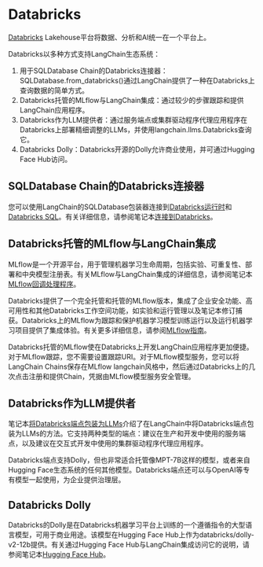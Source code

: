 Databricks
==========

[Databricks](https://www.databricks.com/) Lakehouse平台将数据、分析和AI统一在一个平台上。

Databricks以多种方式支持LangChain生态系统：

1. 用于SQLDatabase Chain的Databricks连接器：SQLDatabase.from_databricks()通过LangChain提供了一种在Databricks上查询数据的简单方式。
2. Databricks托管的MLflow与LangChain集成：通过较少的步骤跟踪和提供LangChain应用程序。
3. Databricks作为LLM提供者：通过服务端点或集群驱动程序代理应用程序在Databricks上部署精细调整的LLMs，并使用langchain.llms.Databricks查询它。
4. Databricks Dolly：Databricks开源的Dolly允许商业使用，并可通过Hugging Face Hub访问。

SQLDatabase Chain的Databricks连接器
----------------------------------------------
您可以使用LangChain的SQLDatabase包装器连接到[Databricks运行时](https://docs.databricks.com/runtime/index.html)和[Databricks SQL](https://www.databricks.com/product/databricks-sql)。有关详细信息，请参阅笔记本[连接到Databricks](./databricks/databricks.html)。

Databricks托管的MLflow与LangChain集成
---------------------------------------------------

MLflow是一个开源平台，用于管理机器学习生命周期，包括实验、可重复性、部署和中央模型注册表。有关MLflow与LangChain集成的详细信息，请参阅笔记本[MLflow回调处理程序](./mlflow_tracking.ipynb)。

Databricks提供了一个完全托管和托管的MLflow版本，集成了企业安全功能、高可用性和其他Databricks工作空间功能，如实验和运行管理以及笔记本修订捕获。Databricks上的MLflow为跟踪和保护机器学习模型训练运行以及运行机器学习项目提供了集成体验。有关更多详细信息，请参阅[MLflow指南](https://docs.databricks.com/mlflow/index.html)。

Databricks托管的MLflow使在Databricks上开发LangChain应用程序更加便捷。对于MLflow跟踪，您不需要设置跟踪URI。对于MLflow模型服务，您可以将LangChain Chains保存在MLflow langchain风格中，然后通过Databricks上的几次点击注册和提供Chain，凭据由MLflow模型服务安全管理。

Databricks作为LLM提供者
-----------------------------

笔记本[将Databricks端点包装为LLMs](../modules/models/llms/integrations/databricks.html)介绍了在LangChain中将Databricks端点包装为LLMs的方法。它支持两种类型的端点：建议在生产和开发中使用的服务端点，以及建议在交互式开发中使用的集群驱动程序代理应用程序。

Databricks端点支持Dolly，但也非常适合托管像MPT-7B这样的模型，或者来自Hugging Face生态系统的任何其他模型。Databricks端点还可以与OpenAI等专有模型一起使用，为企业提供治理层。

Databricks Dolly
----------------

Databricks的Dolly是在Databricks机器学习平台上训练的一个遵循指令的大型语言模型，可用于商业用途。该模型在Hugging Face Hub上作为databricks/dolly-v2-12b提供。有关通过Hugging Face Hub与LangChain集成访问它的说明，请参阅笔记本[Hugging Face Hub](../modules/models/llms/integrations/huggingface_hub.html)。
